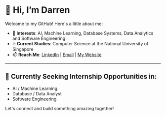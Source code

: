 # 👋 Hi, I’m Darren

Welcome to my GitHub! Here's a little about me:

- 👀 **Interests**: AI, Machine Learning, Database Systems, Data Analytics and Software Engineering
- 🔥 **Current Studies**: Computer Science at the National University of Singapore
- 📫 **Reach Me**: [LinkedIn](https://www.linkedin.com/in/darrny) | [Email](mailto:darren.lim.off@gmail.com) | [My Website](https://darrny.netlify.app)

---

## 🚀 Currently Seeking Internship Opportunities in:
- AI / Machine Learning
- Database / Data Analyst
- Software Engineering

Let's connect and build something amazing together! 
